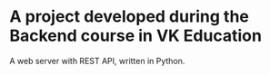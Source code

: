 # A project developed during the Backend course in VK Education

A web server with REST API, written in Python.
